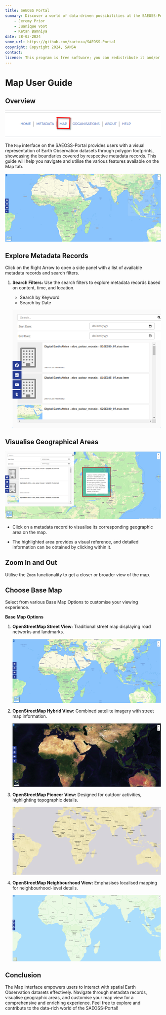 ```yaml
---
title: SAEOSS Portal
summary: Discover a world of data-driven possibilities at the SAEOSS-Portal, where information converges to empower data sharing and decision-making.
    - Jeremy Prior
    - Juanique Voot
    - Ketan Bamniya
date: 28-03-2024
some_url: https://github.com/kartoza/SAEOSS-Portal
copyright: Copyright 2024, SANSA
contact:
license: This program is free software; you can redistribute it and/or modify it under the terms of the GNU Affero General Public License as published by the Free Software Foundation; either version 3 of the License, or (at your option) any later version.
---
```


# Map User Guide

## Overview

![map](./img/map-8.png)

The `Map` interface on the SAEOSS-Portal provides users with a visual representation of Earth Observation datasets through polygon footprints, showcasing the boundaries covered by respective metadata records. This guide will help you navigate and utilise the various features available on the Map tab.

![map](./img/map-1.png)

## Explore Metadata Records

Click on the Right Arrow to open a side panel with a list of available metadata records and search filters.

1. **Search Filters:** Use the search filters to explore metadata records based on content, time, and location.
    
    - Search by Keyword
    - Search by Date

    ![search metadata](./img/map-2.png)
    
## Visualise Geographical Areas

![metadata](./img/map-3.png)

- Click on a metadata record to visualise its corresponding geographic area on the map.

- The highlighted area provides a visual reference, and detailed information can be obtained by clicking within it.

## Zoom In and Out

Utilise the `Zoom` functionality to get a closer or broader view of the map.

## Choose Base Map

Select from various Base Map Options to customise your viewing experience.

**Base Map Options**

1. **OpenStreetMap Street View:** Traditional street map displaying road networks and landmarks.

    ![OpenStreetMap Street View](./img/map-4.png)

2. **OpenStreetMap Hybrid View:** Combined satellite imagery with street map information.

    ![OpenStreetMap Hybrid View](./img/map-5.png)

3. **OpenStreetMap Pioneer View:** Designed for outdoor activities, highlighting topographic details.

    ![OpenStreetMap Pioneer View](./img/map-6.png)

4. **OpenStreetMap Neighbourhood View:** Emphasises localised mapping for neighbourhood-level details.

    ![OpenStreetMap Neighbourhood View](./img/map-7.png)

## Conclusion

The Map interface empowers users to interact with spatial Earth Observation datasets effectively. Navigate through metadata records, visualise geographic areas, and customise your map view for a comprehensive and enriching experience. Feel free to explore and contribute to the data-rich world of the SAEOSS-Portal!
